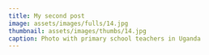 ```yaml
---
title: My second post
image: assets/images/fulls/14.jpg
thumbnail: assets/images/thumbs/14.jpg
caption: Photo with primary school teachers in Uganda
---
```


